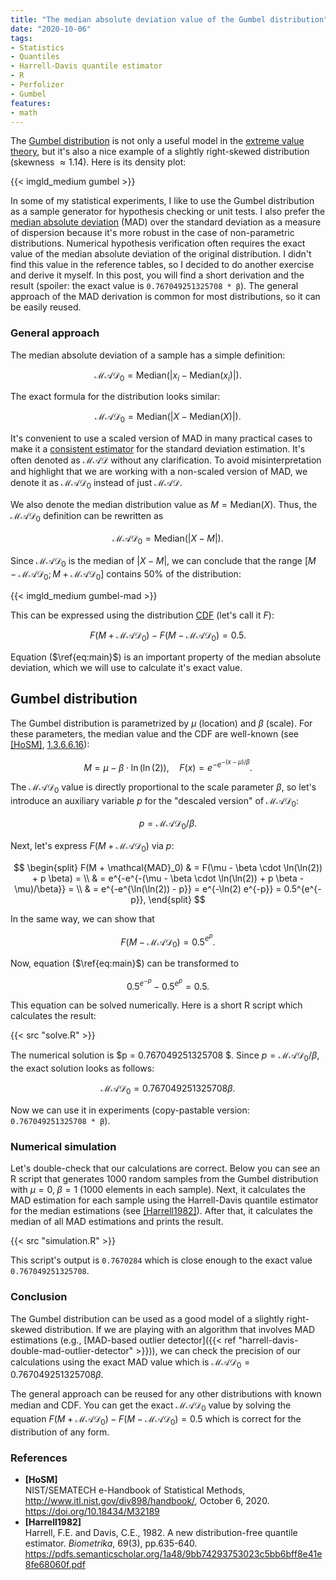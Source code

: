 ```yaml
---
title: "The median absolute deviation value of the Gumbel distribution"
date: "2020-10-06"
tags:
- Statistics
- Quantiles
- Harrell-Davis quantile estimator
- R
- Perfolizer
- Gumbel
features:
- math
---
```


The [Gumbel distribution](https://en.wikipedia.org/wiki/Gumbel_distribution) is not only a useful model in the [extreme value theory](https://en.wikipedia.org/wiki/Extreme_value_theory),
  but it's also a nice example of a slightly right-skewed distribution (skewness $\approx 1.14$).
Here is its density plot:

{{< imgld_medium gumbel >}}

In some of my statistical experiments, I like to use the Gumbel distribution as a sample generator for hypothesis checking or unit tests.
I also prefer the [median absolute deviation](https://en.wikipedia.org/wiki/Median_absolute_deviation) (MAD) over the standard deviation as a measure of dispersion because it's more robust in the case of non-parametric distributions.
Numerical hypothesis verification often requires the exact value of the median absolute deviation of the original distribution.
I didn't find this value in the reference tables, so I decided to do another exercise and derive it myself.
In this post, you will find a short derivation and the result (spoiler: the exact value is `0.767049251325708 * β`).
The general approach of the MAD derivation is common for most distributions, so it can be easily reused.

<!--more-->

### General approach

The median absolute deviation of a sample has a simple definition:

$$
\mathcal{MAD}_0 = \textrm{Median}(|x_i - \textrm{Median}(x_i)|).
$$

The exact formula for the distribution looks similar:

$$
\mathcal{MAD}_0 = \textrm{Median}(|X - \textrm{Median}(X)|).
$$

It's convenient to use a scaled version of MAD in many practical cases to make it a [consistent estimator](https://en.wikipedia.org/wiki/Consistent_estimator) for the standard deviation estimation.
It's often denoted as $\mathcal{MAD}$ without any clarification.
To avoid misinterpretation and highlight that we are working with a non-scaled version of MAD, we denote it as $\mathcal{MAD}_0$ instead of just $\mathcal{MAD}$.

We also denote the median distribution value as $M = \textrm{Median}(X)$.
Thus, the $\mathcal{MAD}_0$ definition can be rewritten as

$$
\mathcal{MAD}_0 = \textrm{Median}(|X - M|).
$$

Since $\mathcal{MAD}_0$ is the median of $|X - M|$, we can conclude that
  the range $[M - \mathcal{MAD}_0; M + \mathcal{MAD}_0]$ contains $50\%$ of the distribution:

{{< imgld_medium gumbel-mad >}}

This can be expressed using the distribution [CDF](https://en.wikipedia.org/wiki/Cumulative_distribution_function) (let's call it $F$):

$$
\begin{equation}
\label{eq:main}\tag{1}
F(M + \mathcal{MAD}_0) - F(M - \mathcal{MAD}_0) = 0.5.
\end{equation}
$$

Equation ($\ref{eq:main}$) is an important property of the median absolute deviation, which we will use to calculate it's exact value.

## Gumbel distribution

The Gumbel distribution is parametrized by $\mu$ (location) and $\beta$ (scale).
For these parameters, the median value and the CDF are well-known (see [[HoSM]](#HoSM), [1.3.6.6.16](https://www.itl.nist.gov/div898/handbook/eda/section3/eda366g.htm)):

$$
M = \mu - \beta \cdot \ln(\ln(2)), \quad F(x) = e^{-e^{-(x-\mu)/\beta}}.
$$

The $\mathcal{MAD}_0$ value is directly proportional to the scale parameter $\beta$,
  so let's introduce an auxiliary variable $p$ for the "descaled version" of $\mathcal{MAD}_0$:

$$
p = \mathcal{MAD}_0 / \beta.
$$

Next, let's express $F(M + \mathcal{MAD}_0)$ via $p$:

$$
\begin{split}
F(M + \mathcal{MAD}_0) & = F(\mu - \beta \cdot \ln(\ln(2)) + p \beta) = \\
& = e^{-e^{-(\mu - \beta \cdot \ln(\ln(2)) + p \beta - \mu)/\beta}} = \\
& = e^{-e^{\ln(\ln(2)) - p}} =
e^{-\ln(2) e^{-p}} =
0.5^{e^{-p}},
\end{split}
$$

In the same way, we can show that

$$
F(M - \mathcal{MAD}_0) = 0.5^{e^{p}}.
$$

Now, equation ($\ref{eq:main}$) can be transformed to

$$
0.5^{e^{-p}} - 0.5^{e^{p}} = 0.5.
$$

This equation can be solved numerically.
Here is a short R script which calculates the result:

{{< src "solve.R" >}}

The numerical solution is $p = 0.767049251325708 $.
Since $p = \mathcal{MAD}_0 / \beta$, the exact solution looks as follows:

$$
\mathcal{MAD}_0 = 0.767049251325708 \beta.
$$

Now we can use it in experiments (copy-pastable version: `0.767049251325708 * β`).

### Numerical simulation

Let's double-check that our calculations are correct.
Below you can see an R script that generates 1000 random samples from the Gumbel distribution
  with $\mu = 0,\; \beta = 1$ (1000 elements in each sample).
Next, it calculates the MAD estimation for each sample using the Harrell-Davis quantile estimator
  for the median estimations (see [[Harrell1982]](#Harrell1982)).
After that, it calculates the median of all MAD estimations and prints the result.

{{< src "simulation.R" >}}

This script's output is `0.7670284` which is close enough to the exact value `0.767049251325708`.

### Conclusion

The Gumbel distribution can be used as a good model of a slightly right-skewed distribution.
If we are playing with an algorithm that involves MAD estimations (e.g., [MAD-based outlier detector]({{< ref "harrell-davis-double-mad-outlier-detector" >}})),
  we can check the precision of our calculations using the exact MAD value which is $\mathcal{MAD}_0 = 0.767049251325708 \beta$.

The general approach can be reused for any other distributions with known median and CDF.
You can get the exact $\mathcal{MAD}_0$ value by solving the equation $F(M + \mathcal{MAD}_0) - F(M - \mathcal{MAD}_0) = 0.5$
  which is correct for the distribution of any form.

### References

* <b id="HoSM">[HoSM]</b>  
  NIST/SEMATECH e-Handbook of Statistical Methods, http://www.itl.nist.gov/div898/handbook/, October 6, 2020.
  https://doi.org/10.18434/M32189 
* <b id="Harrell1982">[Harrell1982]</b>  
  Harrell, F.E. and Davis, C.E., 1982. A new distribution-free quantile estimator.
  *Biometrika*, 69(3), pp.635-640.  
  https://pdfs.semanticscholar.org/1a48/9bb74293753023c5bb6bff8e41e8fe68060f.pdf

